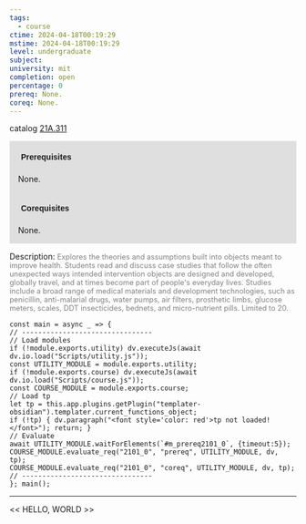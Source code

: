 ```yaml
---
tags:
  - course
ctime: 2024-04-18T00:19:29
mstime: 2024-04-18T00:19:29
level: undergraduate
subject: 
university: mit
completion: open
percentage: 0
prereq: None.
coreq: None.
---
```


catalog [21A.311](http://student.mit.edu/catalog/m21Aa.html#21A.311)

<span style="display: block; padding: 15px; background-color: rgb(100, 100, 100, 0.2);"><font id="m_prereq2101_0" style="display: block; font-family: Arial, sans-serif; font-weight: bold; padding: 5px">Prerequisites</font><br><span id="prereq2101_0">None.</span></span>
<span style="display: block; padding: 15px; background-color: rgb(100, 100, 100, 0.2);"><font id="m_coreq2101_0" style="display: block; font-family: Arial, sans-serif; font-weight: bold; padding: 5px">Corequisites</font><br><span id="coreq2101_0">None.</span></span>

<font style="">Description:</font>
<font style="color: grey; font-size: 0.8rem;">Explores the theories and assumptions built into objects meant to improve health.  Students read and discuss case studies that follow the often unexpected ways intended intervention objects are designed and developed, globally travel, and at times become part of people's everyday lives.  Studies include a broad range of medical materials and development technologies, such as penicillin, anti-malarial drugs, water pumps, air filters, prosthetic limbs, glucose meters, scales, DDT insecticides, bednets, and micro-nutrient pills. Limited to 20.</font>

```dataviewjs
const main = async _ => {
// --------------------------------
// Load modules
if (!module.exports.utility) dv.executeJs(await dv.io.load("Scripts/utility.js"));
const UTILITY_MODULE = module.exports.utility;
if (!module.exports.course) dv.executeJs(await dv.io.load("Scripts/course.js"));
const COURSE_MODULE = module.exports.course;
// Load tp
let tp = this.app.plugins.getPlugin("templater-obsidian").templater.current_functions_object;
if (!tp) { dv.paragraph("<font style='color: red'>tp not loaded!</font>"); return; }
// Evaluate
await UTILITY_MODULE.waitForElements(`#m_prereq2101_0`, {timeout:5});
COURSE_MODULE.evaluate_req("2101_0", "prereq", UTILITY_MODULE, dv, tp);
COURSE_MODULE.evaluate_req("2101_0", "coreq", UTILITY_MODULE, dv, tp);
// --------------------------------
}; main();
```

---

<< HELLO, WORLD >>
